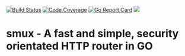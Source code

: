 [![Build Status](https://travis-ci.org/redmaner/smux.svg?branch=master)](https://travis-ci.org/redmaner/smux)
[![Code Coverage](https://img.shields.io/codecov/c/github/redmaner/smux/master.svg)](https://codecov.io/github/redmaner/smux?branch=master)
[![Go Report Card](https://goreportcard.com/badge/github.com/redmaner/smux)](https://goreportcard.com/report/redmaner/smux)
[![](https://godoc.org/github.com/redmaner/smux?status.svg)](https://godoc.org/github.com/redmaner/smux)

# smux - A fast and simple, security orientated HTTP router in GO
